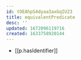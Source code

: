 ```yaml
---
id: tOEAhpS4dyaa3axGqIU23
title: equivalentPredicate
desc: ''
updated: 1672096119716
created: 1633758920144
---
```


- [[p.hasIdentifier]] 
